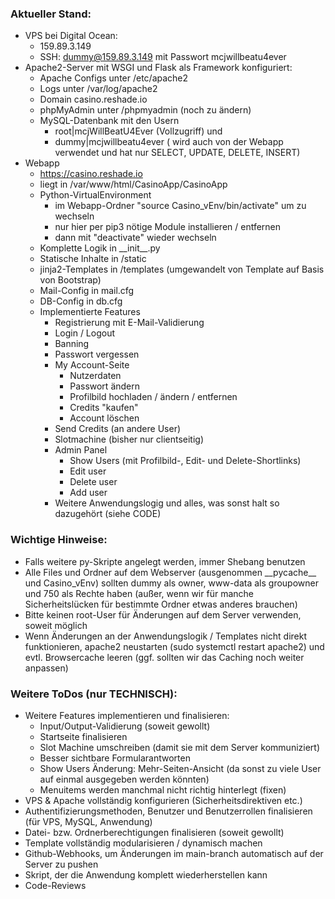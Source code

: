 ### Aktueller Stand:

- VPS bei Digital Ocean:
  - 159.89.3.149
  - SSH: dummy@159.89.3.149 mit Passwort mcjwillbeatu4ever
- Apache2-Server mit WSGI und Flask als Framework konfiguriert:
  - Apache Configs unter /etc/apache2
  - Logs unter /var/log/apache2
  - Domain casino.reshade.io
  - phpMyAdmin unter /phpmyadmin (noch zu ändern)
  - MySQL-Datenbank mit den Usern
    - root|mcjWillBeatU4Ever (Vollzugriff) und
    - dummy|mcjwillbeatu4ever ( wird auch von der Webapp verwendet und hat nur SELECT, UPDATE, DELETE, INSERT)
- Webapp
  - https://casino.reshade.io
  - liegt in /var/www/html/CasinoApp/CasinoApp
  - Python-VirtualEnvironment
    - im Webapp-Ordner &quot;source Casino\_vEnv/bin/activate&quot; um zu wechseln
    - nur hier per pip3 nötige Module installieren / entfernen
    - dann mit &quot;deactivate&quot; wieder wechseln
  - Komplette Logik in \_\_init\_\_.py
  - Statische Inhalte in /static
  - jinja2-Templates in /templates (umgewandelt von Template auf Basis von Bootstrap)
  - Mail-Config in mail.cfg
  - DB-Config in db.cfg
  - Implementierte Features
    - Registrierung mit E-Mail-Validierung
    - Login / Logout
    - Banning
    - Passwort vergessen
    - My Account-Seite
      - Nutzerdaten
      - Passwort ändern
      - Profilbild hochladen / ändern / entfernen
      - Credits &quot;kaufen&quot;
      - Account löschen
    - Send Credits (an andere User)
    - Slotmachine (bisher nur clientseitig)
    - Admin Panel
      - Show Users (mit Profilbild-, Edit- und Delete-Shortlinks)
      - Edit user
      - Delete user
      - Add user
    - Weitere Anwendungslogig und alles, was sonst halt so dazugehört (siehe CODE)

### Wichtige Hinweise:

- Falls weitere py-Skripte angelegt werden, immer Shebang benutzen
- Alle Files und Ordner auf dem Webserver (ausgenommen \_\_pycache\_\_ und Casino\_vEnv) sollten dummy als owner, www-data als groupowner und 750 als Rechte haben (außer, wenn wir für manche Sicherheitslücken für bestimmte Ordner etwas anderes brauchen)
- Bitte keinen root-User für Änderungen auf dem Server verwenden, soweit möglich
- Wenn Änderungen an der Anwendungslogik / Templates nicht direkt funktionieren, apache2 neustarten (sudo systemctl restart apache2) und evtl. Browsercache leeren (ggf. sollten wir das Caching noch weiter anpassen)

### Weitere ToDos (nur TECHNISCH):

- Weitere Features implementieren und finalisieren:
  - Input/Output-Validierung (soweit gewollt)
  - Startseite finalisieren
  - Slot Machine umschreiben (damit sie mit dem Server kommuniziert)
  - Besser sichtbare Formularantworten
  - Show Users Änderung: Mehr-Seiten-Ansicht (da sonst zu viele User auf einmal ausgegeben werden könnten)
  - Menuitems werden manchmal nicht richtig hinterlegt (fixen)
- VPS &amp; Apache vollständig konfigurieren (Sicherheitsdirektiven etc.)
- Authentifizierungsmethoden, Benutzer und Benutzerrollen finalisieren (für VPS, MySQL, Anwendung)
- Datei- bzw. Ordnerberechtigungen finalisieren (soweit gewollt)
- Template vollständig modularisieren / dynamisch machen
- Github-Webhooks, um Änderungen im main-branch automatisch auf der Server zu pushen
- Skript, der die Anwendung komplett wiederherstellen kann
- Code-Reviews
